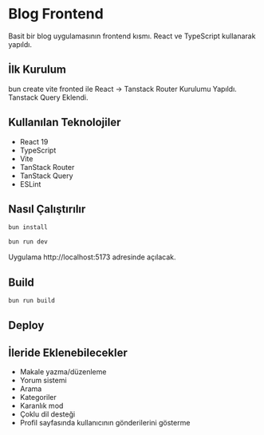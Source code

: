 # Blog Frontend

Basit bir blog uygulamasının frontend kısmı. React ve TypeScript kullanarak yapıldı.


## İlk Kurulum

bun create vite fronted ile React -> Tanstack Router Kurulumu Yapıldı. Tanstack Query Eklendi.

## Kullanılan Teknolojiler

- React 19
- TypeScript  
- Vite
- TanStack Router
- TanStack Query
- ESLint

## Nasıl Çalıştırılır

```bash
bun install

bun run dev
```

Uygulama http://localhost:5173 adresinde açılacak.

## Build

```bash
bun run build
```

## Deploy


## İleride Eklenebilecekler

- Makale yazma/düzenleme
- Yorum sistemi
- Arama
- Kategoriler
- Karanlık mod
- Çoklu dil desteği
- Profil sayfasında kullanıcının gönderilerini gösterme